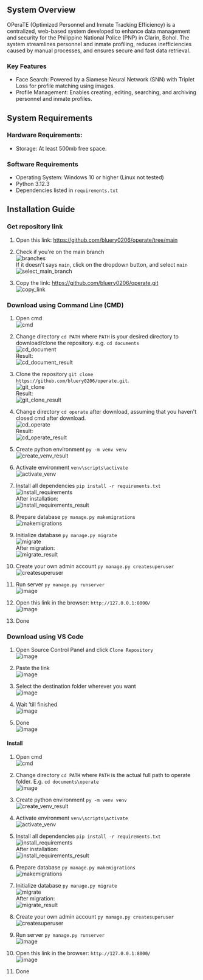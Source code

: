 ## System Overview

OPeraTE (Optimized Personnel and Inmate Tracking Efficiency) is a centralized, web-based system developed to enhance data management and security for the Philippine National Police (PNP) in Clarin, Bohol. The system streamlines personnel and inmate profiling, reduces inefficiencies caused by manual processes, and ensures secure and fast data retrieval.

### Key Features
* Face Search: Powered by a Siamese Neural Network (SNN) with Triplet Loss for profile matching using images.
* Profile Management: Enables creating, editing, searching, and archiving personnel and inmate profiles.

## System Requirements
### Hardware Requirements:
* Storage: At least 500mb free space.

### Software Requirements
* Operating System: Windows 10 or higher (Linux not tested)
* Python 3.12.3
* Dependencies listed in `requirements.txt`


## Installation Guide

### Get repository link

1. Open this link: https://github.com/bluery0206/operate/tree/main

2. Check if you're on the main branch
    <br/> ![branches](https://github.com/user-attachments/assets/429b2ad0-6cf3-408e-8bc4-2362e00e4e71)
    <br/> If it doesn't says `main`, click on the dropdown button, and select `main`
    <br/> ![select_main_branch](https://github.com/user-attachments/assets/1f670ade-08cf-4638-98a9-13599767ac6e)

3. Copy the link: https://github.com/bluery0206/operate.git
    <br/> ![copy_link](https://github.com/user-attachments/assets/9930f525-3d31-4ff1-950e-d915f5f705f5)

### Download using Command Line (CMD)

1. Open cmd 
   <br/> ![cmd](https://github.com/user-attachments/assets/5c3665a3-0090-4918-ae94-e187b18777ee)

2. Change directory `cd PATH` where `PATH` is your desired directory to download/clone the repository. e.g. `cd documents`
   <br/> ![cd_document](https://github.com/user-attachments/assets/047d7a02-2cf9-452a-a7d8-132c3b3f83e7)
   <br/> Result:
   <br/> ![cd_document_result](https://github.com/user-attachments/assets/97f6c72c-cddb-405b-babf-abdf08386841)

3. Clone the repository `git clone https://github.com/bluery0206/operate.git`.
   <br/> ![git_clone](https://github.com/user-attachments/assets/f159dfd7-619a-4b50-aedc-57e8dbb76b60)
   <br/> Result:
   <br/> ![git_clone_result](https://github.com/user-attachments/assets/9d9c3b08-5197-48e8-a275-dfcc835053ad)

4. Change directory `cd operate` after download, assuming that you haven't closed cmd after download.
   <br/> ![cd_operate](https://github.com/user-attachments/assets/0fe856b4-02a1-4d01-8d57-b2bdfbf7755a)
   <br/> Result:
   <br/> ![cd_operate_result](https://github.com/user-attachments/assets/3351a332-13ac-4d3c-a39c-73921cf8c47a)

5. Create python environment `py -m venv venv`
   <br/> ![create_venv_result](https://github.com/user-attachments/assets/693359e3-4d0c-4340-8fe8-5324c173e673)

6. Activate environment `venv\scripts\activate`
   <br/> ![activate_venv](https://github.com/user-attachments/assets/121080e5-9930-4b95-bb97-b6ae7faa058c)

7. Install all dependencies `pip install -r requirements.txt`
   <br/> ![install_requirements](https://github.com/user-attachments/assets/97bc4073-95bf-49c4-956a-2e733cb09fef)
   <br/> After installation:
   <br/> ![install_requirements_result](https://github.com/user-attachments/assets/eccc98bd-aedc-4e44-aa69-49bf1b366e65)

8. Prepare database `py manage.py makemigrations`
   <br/> ![makemigrations](https://github.com/user-attachments/assets/6a80ca95-7079-46eb-85dd-2241402b0718)

9. Initialize database `py manage.py migrate`
   <br/> ![migrate](https://github.com/user-attachments/assets/3a8aedb8-d8dc-42a5-8e0a-a246a6f18acf)
   <br/> After migration:
   <br/> ![migrate_result](https://github.com/user-attachments/assets/ea0a24c5-75f5-45d1-b0c2-20ff2cdc3f02)

10. Create your own admin account `py manage.py createsuperuser`
   <br/> ![createsuperuser](https://github.com/user-attachments/assets/8cdb0ab1-3a8f-4fda-a145-2f99c34ff966)

11. Run server `py manage.py runserver`
   <br/> ![image](https://github.com/user-attachments/assets/29ce2a46-a06a-4979-9fd4-ffed65089e2a)

12. Open this link in the browser: `http://127.0.0.1:8000/`
   <br/> ![image](https://github.com/user-attachments/assets/6c32b5f1-6cff-4e53-8c72-242fbff855c0)

13. Done


### Download using VS Code
1. Open Source Control Panel and click `Clone Repository`
   <br/> ![image](https://github.com/user-attachments/assets/286e8970-ed39-4715-aff8-92d6d8c0bb7b)

2. Paste the link
   <br/> ![image](https://github.com/user-attachments/assets/114c5ddc-0c58-4b43-8fee-ba7b8efba7d7)

3. Select the destination folder wherever you want
   <br/> ![image](https://github.com/user-attachments/assets/9058f9ff-076d-4827-9173-f586b0c08246)

4. Wait 'till finished
   <br/> ![image](https://github.com/user-attachments/assets/1e1c9fd1-7608-4fc5-a246-c66c3dbb5c83)

5. Done
   <br/>  ![image](https://github.com/user-attachments/assets/7989aab7-462d-4e29-8b3e-340096560cb2)

#### Install
1. Open cmd 
   <br/> ![cmd](https://github.com/user-attachments/assets/5c3665a3-0090-4918-ae94-e187b18777ee)

2. Change directory `cd PATH` where `PATH` is the actual full path to operate folder. E.g. `cd documents\operate`
   <br/>  ![image](https://github.com/user-attachments/assets/f859a93f-8761-420c-9a8b-1531cc54c6e0)

3. Create python environment `py -m venv venv`
   <br/> ![create_venv_result](https://github.com/user-attachments/assets/693359e3-4d0c-4340-8fe8-5324c173e673)

4. Activate environment `venv\scripts\activate`
   <br/> ![activate_venv](https://github.com/user-attachments/assets/121080e5-9930-4b95-bb97-b6ae7faa058c)

5. Install all dependencies `pip install -r requirements.txt`
   <br/> ![install_requirements](https://github.com/user-attachments/assets/97bc4073-95bf-49c4-956a-2e733cb09fef)
   <br/> After installation:
   <br/> ![install_requirements_result](https://github.com/user-attachments/assets/eccc98bd-aedc-4e44-aa69-49bf1b366e65)

6. Prepare database `py manage.py makemigrations`
   <br/> ![makemigrations](https://github.com/user-attachments/assets/6a80ca95-7079-46eb-85dd-2241402b0718)

7. Initialize database `py manage.py migrate`
   <br/> ![migrate](https://github.com/user-attachments/assets/3a8aedb8-d8dc-42a5-8e0a-a246a6f18acf)
   <br/> After migration:
   <br/> ![migrate_result](https://github.com/user-attachments/assets/ea0a24c5-75f5-45d1-b0c2-20ff2cdc3f02)

8. Create your own admin account `py manage.py createsuperuser`
   <br/> ![createsuperuser](https://github.com/user-attachments/assets/8cdb0ab1-3a8f-4fda-a145-2f99c34ff966)

9. Run server `py manage.py runserver`
   <br/> ![image](https://github.com/user-attachments/assets/29ce2a46-a06a-4979-9fd4-ffed65089e2a)

10. Open this link in the browser: `http://127.0.0.1:8000/`
   <br/> ![image](https://github.com/user-attachments/assets/6c32b5f1-6cff-4e53-8c72-242fbff855c0)

11. Done
